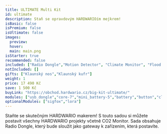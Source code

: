 ```yaml
---
title: ULTIMATE Multi Kit
id: ultimate
description: Staň se opravdovým HARDWARIOím mejkrem!
isBasic: false
isPremium: false
isUltimate: false
images:
  preview:
  hover:
  main: main.png
isStarter: true
recommended: false
included: ["Radio Dongle","Motion Detector", "Climate Monitor", "Flood Detector", "LCD Thermostat", "Controller", "Push Button", "CO2 Module"]
notIncluded: []
gifts: ["Klaunský nos","Klaunský kufr"]
weight: 1
price: 17 490 Kč
save: 1 500 Kč
buyLink: "https://obchod.hardwario.cz/big-kit-ultimate/"
modules: ["usb_dongle","core-7","mini_battery-5","battery","button","climate","pir","sensor","flood","lcd","encoder","co2","tag","nfc","humidity","barometer","lux","temperature","power","breadboard","probe","relay","base","wire","cover","cover_mini","led","enclosures-101-4","enclosures-201","enclosures-301","enclosures-501","suitcase"]
optionalModules: ["sigfox","lora"]
---
```


Staňte se skutečným HARDWARIO makerem! S touto sadou si můžete postavit všechny HARDWARIO projekty včetně CO2 Monitor. Sada obsahuje Radio Dongle, který bude sloužit jako gateway k zařízením, která postavíte.
